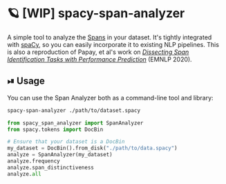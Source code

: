 # 🪐 [WIP] spacy-span-analyzer

A simple tool to analyze the [Spans](https://spacy.io/api/span) in your
dataset. It's tightly integrated with
[spaCy](https://github.com/explosion/spaCy), so you can easily incorporate it
to existing NLP pipelines. This is also a reproduction of Papay, et al's work on [*Dissecting Span
Identification Tasks with Performance
Prediction*](https://aclanthology.org/2020.emnlp-main.396.pdf) (EMNLP 2020).


## ⏯ Usage

You can use the Span Analyzer both as a command-line tool and library:

```sh
spacy-span-analyzer ./path/to/dataset.spacy
```

```python
from spacy_span_analyzer import SpanAnalyzer
from spacy.tokens import DocBin

# Ensure that your dataset is a DocBin
my_dataset = DocBin().from_disk("./path/to/data.spacy")
analyze = SpanAnalyzer(my_dataset)
analyze.frequency
analyze.span_distinctiveness
analyze.all
```
